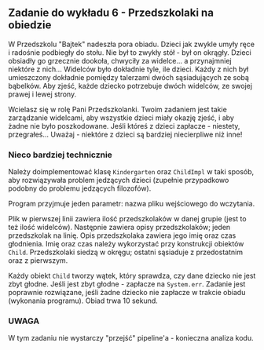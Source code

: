 ## Zadanie do wykładu 6 - Przedszkolaki na obiedzie

W Przedszkolu "Bajtek" nadeszła pora obiadu. Dzieci jak zwykle umyły ręce i radośnie podbiegły do stołu.
Nie był to zwykły stół - był on okrągły. Dzieci obsiadły go grzecznie dookoła, chwyciły za widelce... a przynajmniej niektóre z nich...
Widelców było dokładnie tyle, ile dzieci. Każdy z nich był umieszczony dokładnie pomiędzy talerzami dwóch sąsiadujących ze sobą bąbelków. Aby zjeść, każde dziecko potrzebuje dwóch widelców, ze swojej prawej i lewej strony.

Wcielasz się w rolę Pani Przedszkolanki. Twoim zadaniem jest takie zarządzanie widelcami, aby wszystkie dzieci miały okazję zjeść, i aby żadne nie było poszkodowane. Jeśli któreś z dzieci zapłacze - niestety, przegrałeś... Uważaj - niektóre z dzieci są bardziej niecierpliwe niż inne!


### Nieco bardziej technicznie
Należy doimplementować klasę `Kindergarten` oraz `ChildImpl` w taki sposób, aby rozwiązywała problem jedzących dzieci (zupełnie przypadkowo podobny do problemu jedzących filozofów).

Program przyjmuje jeden parametr: nazwa pliku wejściowego do wczytania.

Plik w pierwszej linii zawiera ilość przedszkolaków w danej grupie (jest to też ilość widelców). Następnie zawiera opisy przedszkolaków; jeden przedszkolak na linię. Opis przedszkolaka zawiera jego imię oraz czas głodnienia. Imię oraz czas należy wykorzystać przy konstrukcji obiektów `Child`. Przedszkolaki siedzą w okręgu; ostatni sąsiaduje z przedostatnim oraz z pierwszym.

Każdy obiekt `Child` tworzy wątek, który sprawdza, czy dane dziecko nie jest zbyt głodne. Jeśli jest zbyt głodne - zapłacze na `System.err`. Zadanie jest poprawnie rozwiązane, jeśli żadne dziecko nie zapłacze w trakcie obiadu (wykonania programu). Obiad trwa 10 sekund.

### UWAGA
W tym zadaniu nie wystarczy "przejść" pipeline'a - konieczna analiza kodu.
